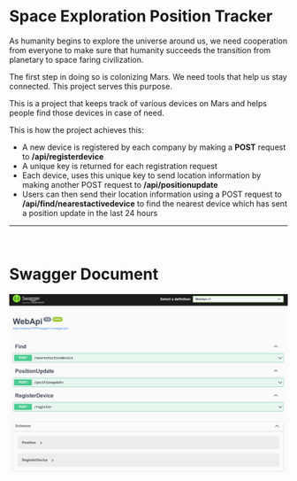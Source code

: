# Space Exploration Position Tracker 

As humanity begins to explore the universe around us, we need cooperation from everyone to make sure that humanity succeeds the transition from planetary to space faring civilization. 

The first step in doing so is colonizing Mars. We need tools that help us stay connected. This project serves this purpose.

This is a project that keeps track of various devices on Mars and helps people find those devices in case of need.

This is how the project achieves this:
 - A new device is registered by each company by making a <b>POST</b> request to <b>/api/registerdevice</b>
 - A unique key is returned for each registration request
 - Each device, uses this unique key to send location information by making another POST request to <b>/api/positionupdate</b>
 - Users can then send their location information using a POST request to <b>/api/find/nearestactivedevice</b> to find the nearest device which has sent a position update in the last 24 hours

---
<br />

# Swagger Document
 ![Swagger Screenshot](./Docs/swaggerScreenshot.PNG)